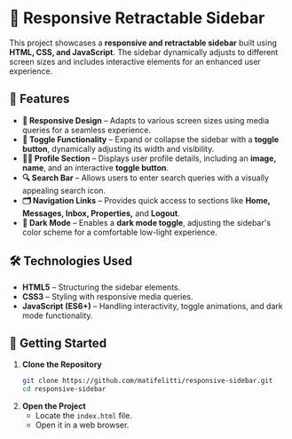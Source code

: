 # 📂 Responsive Retractable Sidebar  

This project showcases a **responsive and retractable sidebar** built using **HTML, CSS, and JavaScript**. The sidebar dynamically adjusts to different screen sizes and includes interactive elements for an enhanced user experience.  

## 🚀 Features  

- **📱 Responsive Design** – Adapts to various screen sizes using media queries for a seamless experience.  
- **🔄 Toggle Functionality** – Expand or collapse the sidebar with a **toggle button**, dynamically adjusting its width and visibility.  
- **🧑‍💼 Profile Section** – Displays user profile details, including an **image, name**, and an interactive **toggle button**.  
- **🔍 Search Bar** – Allows users to enter search queries with a visually appealing search icon.  
- **🗂️ Navigation Links** – Provides quick access to sections like **Home, Messages, Inbox, Properties,** and **Logout**.  
- **🌙 Dark Mode** – Enables a **dark mode toggle**, adjusting the sidebar's color scheme for a comfortable low-light experience.  

## 🛠️ Technologies Used  

- **HTML5** – Structuring the sidebar elements.  
- **CSS3** – Styling with responsive media queries.  
- **JavaScript (ES6+)** – Handling interactivity, toggle animations, and dark mode functionality.  

## 📌 Getting Started  

1. **Clone the Repository**  
   ```sh
   git clone https://github.com/matifelitti/responsive-sidebar.git  
   cd responsive-sidebar  
   ```  
2. **Open the Project**  
   - Locate the `index.html` file.  
   - Open it in a web browser.  
